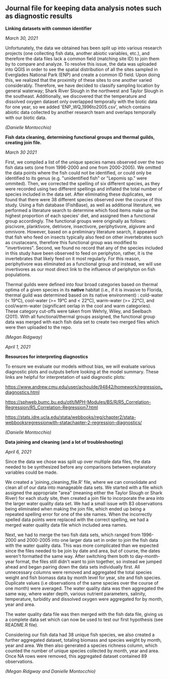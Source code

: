 ## Journal file for keeping data analysis notes such as diagnostic results

__Linking datasets with common identifier__

_March 30, 2021_

Unfortunately, the data we obtained has been split up into various research projects (one collecting fish data, another abiotic variables, etc.), and therefore the data files lack a common field (matching site ID) to join them by to compare and analyze. To resolve this issue, the data was uploaded into QGIS in order to see the spatial distribution of all the sites sampled in Everglades National Park (ENP) and create a common ID field. Upon doing this, we realized that the proximity of these sites to one another varied considerably. Therefore, we have decided to classify sampling location by general waterway; Shark River Slough in the northwest and Taylor Slough in the southeast. Additionally, we discovered that the temperature and dissolved oxygen dataset only overlapped temporally with the biotic data for one year, so we added 'ENP_WQ_1996to2005.csv', which contains abiotic data collected by another research team and overlaps temporally with our biotic data. 

_(Danielle Montocchio)_

__Fish data cleaning, determining functional groups and thermal guilds, creating join file.__

_March 30 2021_

First, we compiled a list of the unique species names observed over the two fish data sets (one from 1996-2000 and one from 2000-2005). We omitted the data points where the fish could not be identified, or could only be identified to its genus (e.g. "unidentified fish" or "Lepomis sp." were ommited). Then, we corrected the spelling of six different species, as they were recorded using two different spellings and inflated the total number of species included in the data set. After eliminating these duplicates, we found that there were 38 different species observed over the course of this study. Using a fish database (FishBase), as well as additional literature, we performed a literature search to determine which food items make up the highest proportion of each species' diet, and assigned then a functional group accordingly. The functional groups were originally as follows: piscivore, planktivore, detrivore, insectivore, periphytivore, algivore and omnivore. However, based on a preliminary literature search, it appeared that fish who feed on insects typically also feed on other invertebrates such as crustaceans, therefore this functional group was modified to "invertivores". Second, we found no record that any of the species included in this study have been observed to feed on periphyton, rather, it is the invertebrates that likely feed on it most regularly. For this reason, periphytivore was eliminated as a functional group and instead, we will use invertivores as our most direct link to the influence of periphyton on fish populations. 

Thermal guilds were defined into four broad categories based on thermal optima of a given species in its __native__ habitat (i.e., if it is invasive to Florida, thermal guild was determined based on its native environment) : cold-water (< 19&deg;C), cool-water (>= 19&deg;C and < 22&deg;C), warm-water (>= 22&deg;C), and cool/warm-water (significant oerlap in the cool and warm categories). These category cut-offs were taken from Wehrly, Wiley, and Seelbach (2011). With all functional/thermal groups assigned, the functional group data was merged with each fish data set to create two merged files which were then uploaded to the repo.

_(Megan Ridgway)_

_April 1, 2021_

__Resources for interpreting diagnostics__

To ensure we evaluate our models without bias, we will evaluate various diagnostic plots and outputs before looking at the model summary. These links are helpful for interpretation of said diagnostic plots:

https://www.andrew.cmu.edu/user/achoulde/94842/homework/regression_diagnostics.html 

https://sphweb.bumc.bu.edu/otlt/MPH-Modules/BS/R/R5_Correlation-Regression/R5_Correlation-Regression7.html

https://stats.idre.ucla.edu/stata/webbooks/reg/chapter2/stata-webbooksregressionwith-statachapter-2-regression-diagnostics/

_(Danielle Montocchio)_

__Data joining and cleaning (and a lot of troubleshooting)__

_April 6, 2021_

Since the data we chose was split up over multiple data files, the data needed to be synthesized before any comparisons between explanatory variables could be made. 

We created a 'joining_cleaning_file.R' file, where we can consolidate and clean all of our data into manageable data sets. We started with a file which assigned the appropriate "area" (meaning either the Taylor Slough or Shark River) for each study site, then created a join file to incorporate the area into the larger water quality data set. We had a small issue with 83 observations being eliminated when making the join file, which ended up being a repeated spelling error for one of the site names. When the incorrectly spelled data points were replaced with the correct spelling, we had a merged water quality data file which included area names. 

Next, we had to merge the two fish data sets, which ranged from 1996-2000 and 2000-2005 into one larger data set in order to join the fish data with the water quality data. This was more complicated than we expected since the files needed to be join by date and area, but of course, the dates weren't formatted the same way. After switching them both to day-month-year format, the files still didn't want to join together, so instead we jumped ahead and began pairing down the data sets individually first. All unnecessary columns were removed and aggregated the total species weight and fish biomass data by month level for year, site and fish species. Duplicate values (i.e observations of the same species over the course of one month) were averaged. The water quality data was then aggregated the same way, where water depth, various nutrient parameters, salinity, temperature, turbidity and dissolved oxygen were aggregated for by month, year and area. 

The water quality data file was then merged with the fish data file, giving us a complete data set which can now be used to test our first hypothesis (see README.R file). 

Considering our fish data had 38 unique fish species, we also created a further aggregated dataset, totaling biomass and species weight by month, year and area. We then also generated a species richness column, which counted the number of unique species collected by month, year and area. Once NA rows were removed, this aggregated dataset contained 89 observations.

_(Megan Ridgway and Danielle Montocchio)_
